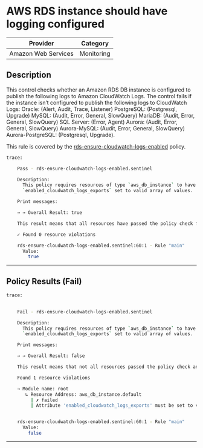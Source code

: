 # AWS RDS instance should have logging configured

| Provider            | Category   |
|---------------------|------------|
| Amazon Web Services | Monitoring |

## Description

This control checks whether an Amazon RDS DB instance is configured to publish the following logs to Amazon CloudWatch Logs. The control fails if the instance isn’t configured to publish the following logs to CloudWatch Logs:
Oracle: (Alert, Audit, Trace, Listener)
PostgreSQL: (Postgresql, Upgrade)
MySQL: (Audit, Error, General, SlowQuery)
MariaDB: (Audit, Error, General, SlowQuery)
SQL Server: (Error, Agent)
Aurora: (Audit, Error, General, SlowQuery)
Aurora-MySQL: (Audit, Error, General, SlowQuery)
Aurora-PostgreSQL: (Postgresql, Upgrade).

This rule is covered by the [rds-ensure-cloudwatch-logs-enabled](https://github.com/hashicorp/policy-library-FSBP-Policy-Set-for-AWS-Terraform/blob/main/policies/rds/rds-ensure-cloudwatch-logs-enabled.sentinel) policy.

```bash
trace:

    Pass - rds-ensure-cloudwatch-logs-enabled.sentinel

    Description:
      This policy requires resources of type `aws_db_instance` to have
      `enabled_cloudwatch_logs_exports` set to valid array of values.

    Print messages:

    → → Overall Result: true

    This result means that all resources have passed the policy check for the policy rds-ensure-cloudwatch-logs-enabled.

    ✓ Found 0 resource violations

    rds-ensure-cloudwatch-logs-enabled.sentinel:60:1 - Rule "main"
      Value:
        true

```

---

## Policy Results (Fail)
```bash
trace:

  
    Fail - rds-ensure-cloudwatch-logs-enabled.sentinel

    Description:
      This policy requires resources of type `aws_db_instance` to have
      `enabled_cloudwatch_logs_exports` set to valid array of values.

    Print messages:

    → → Overall Result: false

    This result means that not all resources passed the policy check and the protected behavior is not allowed for the policy rds-ensure-cloudwatch-logs-enabled.

    Found 1 resource violations

    → Module name: root
       ↳ Resource Address: aws_db_instance.default
         | ✗ failed
         | Attribute 'enabled_cloudwatch_logs_exports' must be set to valid values for 'aws_db_instance' resources. Refer to https://docs.aws.amazon.com/securityhub/latest/userguide/rds-controls.html#rds-9 for more details.


    rds-ensure-cloudwatch-logs-enabled.sentinel:60:1 - Rule "main"
      Value:
        false

```

---